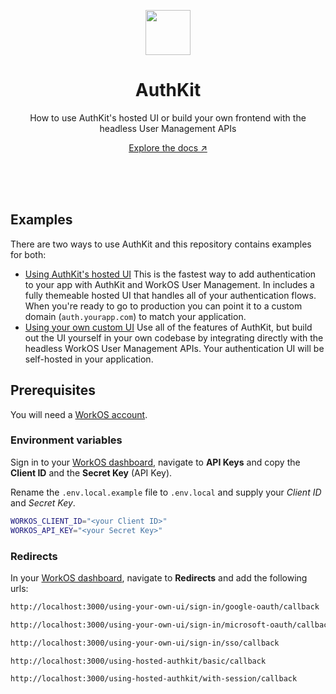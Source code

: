 <p align="center">
    <img src="https://github.com/workos/authkit/assets/896475/90c2cf08-7f61-4123-b96a-bd139cd7f988" width="72" height="72" />
    <h1 align="center">AuthKit</h1>
    <p align="center">How to use AuthKit's hosted UI or build your own frontend with the headless User Management APIs</p>
    <p align="center"><a href="https://workos.com/docs/user-management">Explore the docs ↗</a></strong></p>
    <br><br><br>
</p>

## Examples

There are two ways to use AuthKit and this repository contains examples for both:

- [Using AuthKit's hosted UI](./src/app/using-hosted-authkit)
  This is the fastest way to add authentication to your app with AuthKit and WorkOS User Management. In includes a fully themeable hosted UI that handles all of your authentication flows. When you're ready to go to production you can point it to a custom domain (`auth.yourapp.com`) to match your application.
- [Using your own custom UI](./src/app/using-your-own-ui)
  Use all of the features of AuthKit, but build out the UI yourself in your own codebase by integrating directly with the headless WorkOS User Management APIs. Your authentication UI will be self-hosted in your application.

## Prerequisites

You will need a [WorkOS account](https://dashboard.workos.com/signup).

### Environment variables

Sign in to your [WorkOS dashboard](https://dashboard.workos.com), navigate to **API Keys** and copy the **Client ID** and the **Secret Key** (API Key).

Rename the `.env.local.example` file to `.env.local` and supply your _Client ID_ and _Secret Key_.

```bash
WORKOS_CLIENT_ID="<your Client ID>"
WORKOS_API_KEY="<your Secret Key>"
```

### Redirects

In your [WorkOS dashboard](https://dashboard.workos.com), navigate to **Redirects** and add the following urls:

```bash
http://localhost:3000/using-your-own-ui/sign-in/google-oauth/callback
```

```bash
http://localhost:3000/using-your-own-ui/sign-in/microsoft-oauth/callback
```

```bash
http://localhost:3000/using-your-own-ui/sign-in/sso/callback
```

```bash
http://localhost:3000/using-hosted-authkit/basic/callback
```

```bash
http://localhost:3000/using-hosted-authkit/with-session/callback
```
